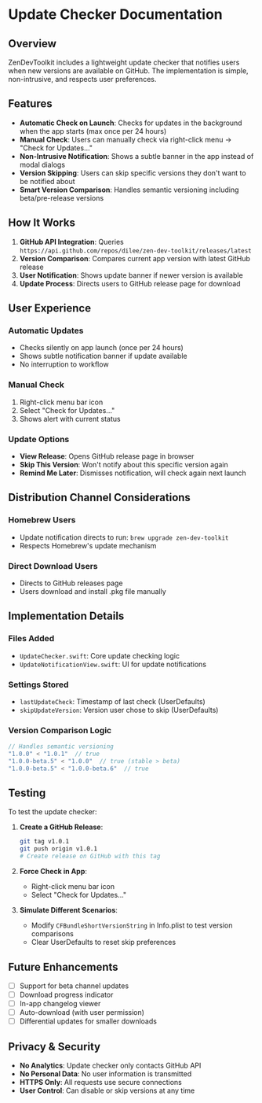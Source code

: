 # Update Checker Documentation

## Overview

ZenDevToolkit includes a lightweight update checker that notifies users when new versions are available on GitHub. The implementation is simple, non-intrusive, and respects user preferences.

## Features

- **Automatic Check on Launch**: Checks for updates in the background when the app starts (max once per 24 hours)
- **Manual Check**: Users can manually check via right-click menu → "Check for Updates..."
- **Non-Intrusive Notification**: Shows a subtle banner in the app instead of modal dialogs
- **Version Skipping**: Users can skip specific versions they don't want to be notified about
- **Smart Version Comparison**: Handles semantic versioning including beta/pre-release versions

## How It Works

1. **GitHub API Integration**: Queries `https://api.github.com/repos/dilee/zen-dev-toolkit/releases/latest`
2. **Version Comparison**: Compares current app version with latest GitHub release
3. **User Notification**: Shows update banner if newer version is available
4. **Update Process**: Directs users to GitHub release page for download

## User Experience

### Automatic Updates
- Checks silently on app launch (once per 24 hours)
- Shows subtle notification banner if update available
- No interruption to workflow

### Manual Check
1. Right-click menu bar icon
2. Select "Check for Updates..."
3. Shows alert with current status

### Update Options
- **View Release**: Opens GitHub release page in browser
- **Skip This Version**: Won't notify about this specific version again
- **Remind Me Later**: Dismisses notification, will check again next launch

## Distribution Channel Considerations

### Homebrew Users
- Update notification directs to run: `brew upgrade zen-dev-toolkit`
- Respects Homebrew's update mechanism

### Direct Download Users
- Directs to GitHub releases page
- Users download and install .pkg file manually

## Implementation Details

### Files Added
- `UpdateChecker.swift`: Core update checking logic
- `UpdateNotificationView.swift`: UI for update notifications

### Settings Stored
- `lastUpdateCheck`: Timestamp of last check (UserDefaults)
- `skipUpdateVersion`: Version user chose to skip (UserDefaults)

### Version Comparison Logic
```swift
// Handles semantic versioning
"1.0.0" < "1.0.1"  // true
"1.0.0-beta.5" < "1.0.0"  // true (stable > beta)
"1.0.0-beta.5" < "1.0.0-beta.6"  // true
```

## Testing

To test the update checker:

1. **Create a GitHub Release**:
   ```bash
   git tag v1.0.1
   git push origin v1.0.1
   # Create release on GitHub with this tag
   ```

2. **Force Check in App**:
   - Right-click menu bar icon
   - Select "Check for Updates..."

3. **Simulate Different Scenarios**:
   - Modify `CFBundleShortVersionString` in Info.plist to test version comparisons
   - Clear UserDefaults to reset skip preferences

## Future Enhancements

- [ ] Support for beta channel updates
- [ ] Download progress indicator
- [ ] In-app changelog viewer
- [ ] Auto-download (with user permission)
- [ ] Differential updates for smaller downloads

## Privacy & Security

- **No Analytics**: Update checker only contacts GitHub API
- **No Personal Data**: No user information is transmitted
- **HTTPS Only**: All requests use secure connections
- **User Control**: Can disable or skip versions at any time
